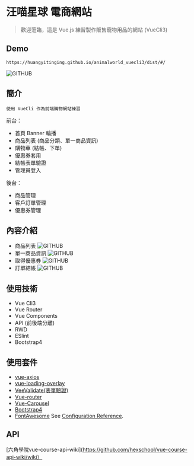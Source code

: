 # 汪喵星球 電商網站
> 歡迎蒞臨，這是 Vue.js 練習製作販售寵物用品的網站 (VueCli3)

## Demo
```
https://huangyitinging.github.io/animalworld_vuecli3/dist/#/
```
![GITHUB](https://i.imgur.com/xoJEURX.png)

## 簡介
```
使用 VueCli 作為前端購物網站練習
```
前台：
  * 首頁 Banner 輪播
  * 商品列表 (商品分類、單一商品資訊)
  * 購物車 (結帳、下單)
  * 優惠券套用
  * 結帳表單驗證
  * 管理員登入

後台：
  * 商品管理
  * 客戶訂單管理
  * 優惠券管理

## 內容介紹
* 商品列表
![GITHUB](https://i.imgur.com/jJ86xgR.png)
* 單一商品資訊
![GITHUB](https://i.imgur.com/5CoCowA.png)
* 取得優惠券
![GITHUB](https://i.imgur.com/a5kiwpa.png)
* 訂單結帳
![GITHUB](https://i.imgur.com/IpPJElD.png)

## 使用技術
* Vue Cli3
* Vue Router
* Vue Components
* API (前後端分離)
* RWD
* ESlint
* Bootstrap4

## 使用套件
* [vue-axios](https://www.npmjs.com/package/vue-axios)
* [vue-loading-overlay](https://github.com/ankurk91/vue-loading-overlay)
* [VeeValidate(表單驗證)](https://baianat.github.io/vee-validate/)
* [Vue-router](https://router.vuejs.org/zh/)
* [Vue-Carousel](https://ssense.github.io/vue-carousel/)
* [Bootstrap4](https://bootstrap.hexschool.com)
* [FontAwesome](https://fontawesome.com)
See [Configuration Reference](https://cli.vuejs.org/config/).

## API
[六角學院vue-course-api-wiki](https://github.com/hexschool/vue-course-api-wiki/wiki）
